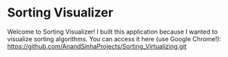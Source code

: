 # Sorting Visualizer

Welcome to Sorting Visualizer! I built this application because I wanted to visualize sorting algorithms. You can access it here (use Google Chrome!): https://github.com/AnandSinhaProjects/Sorting_Virtualizing.git
